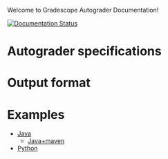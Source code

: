 Welcome to Gradescope Autograder Documentation!

[![Documentation Status](https://readthedocs.org/projects/gradescope-autograders/badge/?version=latest)](http://gradescope-autograders.readthedocs.org/en/latest/?badge=latest)

# Autograder specifications

# Output format

# Examples

- [Java](java/)
  - [Java+maven](java-mvn/)
- [Python](python/)  
